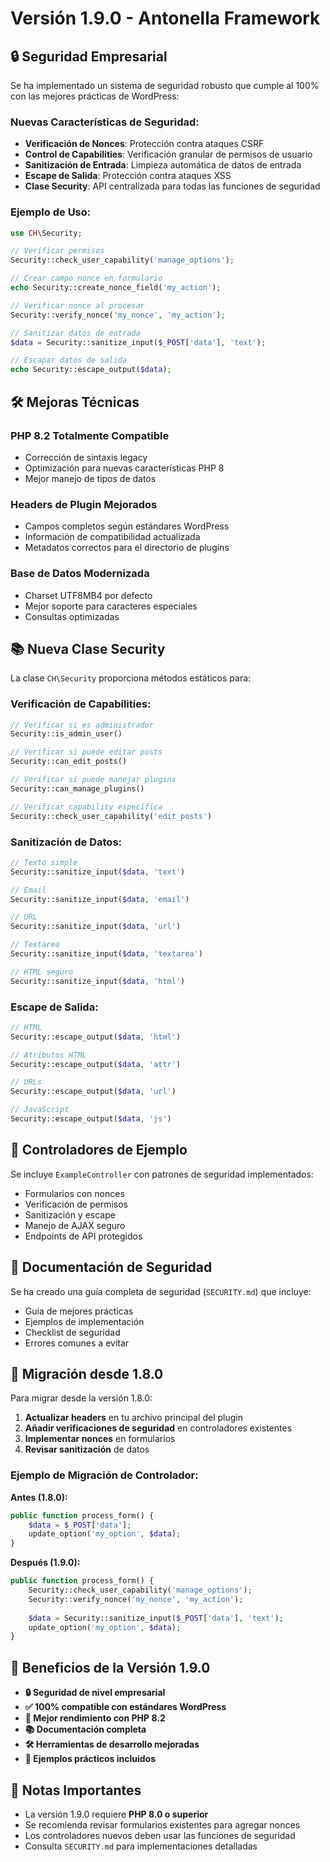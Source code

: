 # Versión 1.9.0 - Antonella Framework

## 🔒 **Seguridad Empresarial**
Se ha implementado un sistema de seguridad robusto que cumple al 100% con las mejores prácticas de WordPress:

### **Nuevas Características de Seguridad:**
- **Verificación de Nonces**: Protección contra ataques CSRF
- **Control de Capabilities**: Verificación granular de permisos de usuario
- **Sanitización de Entrada**: Limpieza automática de datos de entrada
- **Escape de Salida**: Protección contra ataques XSS
- **Clase Security**: API centralizada para todas las funciones de seguridad

### **Ejemplo de Uso:**
```php
use CH\Security;

// Verificar permisos
Security::check_user_capability('manage_options');

// Crear campo nonce en formulario
echo Security::create_nonce_field('my_action');

// Verificar nonce al procesar
Security::verify_nonce('my_nonce', 'my_action');

// Sanitizar datos de entrada
$data = Security::sanitize_input($_POST['data'], 'text');

// Escapar datos de salida
echo Security::escape_output($data);
```

## 🛠️ **Mejoras Técnicas**

### **PHP 8.2 Totalmente Compatible**
- Corrección de sintaxis legacy
- Optimización para nuevas características PHP 8
- Mejor manejo de tipos de datos

### **Headers de Plugin Mejorados**
- Campos completos según estándares WordPress
- Información de compatibilidad actualizada
- Metadatos correctos para el directorio de plugins

### **Base de Datos Modernizada**
- Charset UTF8MB4 por defecto
- Mejor soporte para caracteres especiales
- Consultas optimizadas

## 📚 **Nueva Clase Security**

La clase `CH\Security` proporciona métodos estáticos para:

### **Verificación de Capabilities:**
```php
// Verificar si es administrador
Security::is_admin_user()

// Verificar si puede editar posts
Security::can_edit_posts()

// Verificar si puede manejar plugins
Security::can_manage_plugins()

// Verificar capability específica
Security::check_user_capability('edit_posts')
```

### **Sanitización de Datos:**
```php
// Texto simple
Security::sanitize_input($data, 'text')

// Email
Security::sanitize_input($data, 'email')

// URL
Security::sanitize_input($data, 'url')

// Textarea
Security::sanitize_input($data, 'textarea')

// HTML seguro
Security::sanitize_input($data, 'html')
```

### **Escape de Salida:**
```php
// HTML
Security::escape_output($data, 'html')

// Atributos HTML
Security::escape_output($data, 'attr')

// URLs
Security::escape_output($data, 'url')

// JavaScript
Security::escape_output($data, 'js')
```

## 🎯 **Controladores de Ejemplo**

Se incluye `ExampleController` con patrones de seguridad implementados:
- Formularios con nonces
- Verificación de permisos
- Sanitización y escape
- Manejo de AJAX seguro
- Endpoints de API protegidos

## 📖 **Documentación de Seguridad**

Se ha creado una guía completa de seguridad (`SECURITY.md`) que incluye:
- Guía de mejores prácticas
- Ejemplos de implementación
- Checklist de seguridad
- Errores comunes a evitar

## 🔧 **Migración desde 1.8.0**

Para migrar desde la versión 1.8.0:

1. **Actualizar headers** en tu archivo principal del plugin
2. **Añadir verificaciones de seguridad** en controladores existentes
3. **Implementar nonces** en formularios
4. **Revisar sanitización** de datos

### **Ejemplo de Migración de Controlador:**

**Antes (1.8.0):**
```php
public function process_form() {
    $data = $_POST['data'];
    update_option('my_option', $data);
}
```

**Después (1.9.0):**
```php
public function process_form() {
    Security::check_user_capability('manage_options');
    Security::verify_nonce('my_nonce', 'my_action');
    
    $data = Security::sanitize_input($_POST['data'], 'text');
    update_option('my_option', $data);
}
```

## 🎉 **Beneficios de la Versión 1.9.0**

- **🔒 Seguridad de nivel empresarial**
- **✅ 100% compatible con estándares WordPress**
- **🚀 Mejor rendimiento con PHP 8.2**
- **📚 Documentación completa**
- **🛠️ Herramientas de desarrollo mejoradas**
- **🎯 Ejemplos prácticos incluidos**

## 📝 **Notas Importantes**

- La versión 1.9.0 requiere **PHP 8.0 o superior**
- Se recomienda revisar formularios existentes para agregar nonces
- Los controladores nuevos deben usar las funciones de seguridad
- Consulta `SECURITY.md` para implementaciones detalladas
